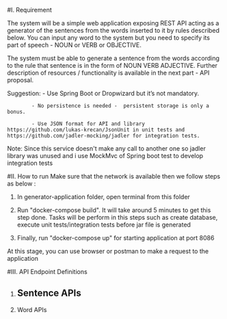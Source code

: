 #I. Requirement

The system will be a simple web application exposing REST API acting as a generator of the sentences from the words inserted to it by rules described below. You can input any word to the system but you need to specify its part of speech - NOUN or VERB or OBJECTIVE.

The system must be able to generate a sentence from the words according to the rule that sentence is in the form of NOUN VERB ADJECTIVE. Further description of resources / functionality is available in the next part - API proposal.

Suggestion: - Use Spring Boot or Dropwizard but it’s not mandatory.

            - No persistence is needed -  persistent storage is only a bonus.
            
            - Use JSON format for API and library https://github.com/lukas-krecan/JsonUnit in unit tests and https://github.com/jadler-mocking/jadler for integration tests. 

Note: Since this service doesn't make any call to another one so jadler library was unused and i use MockMvc of Spring boot test to develop integration tests

#II. How to run
Make sure that the network is available then we follow steps as below : 

  1. In generator-application folder, open terminal from this folder

  2. Run "docker-compose build". It will take around 5 minutes to get this step done. 
       Tasks will be perform in this steps such as create database, execute unit tests/integration tests before jar file is generated

  3. Finally, run "docker-compose up" for starting application at port 8086

At this stage, you can use browser or postman to make a request to the application

#III. API Endpoint Definitions

  1. Sentence APIs
        -  
  2. Word APIs





 

   